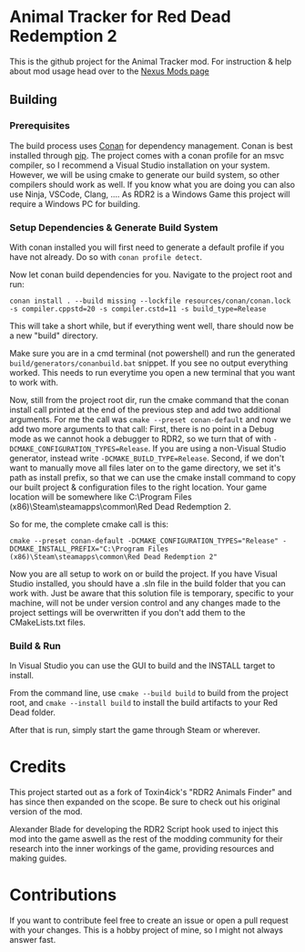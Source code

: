 # Animal Tracker for Red Dead Redemption 2

This is the github project for the Animal Tracker mod. For instruction & help about mod usage head over to the [Nexus Mods page](https://www.nexusmods.com/reddeadredemption2/mods/6827)

## Building

### Prerequisites

The build process uses [Conan](https://conan.io) for dependency management. Conan is best installed through [pip](https://pypi.org/project/pip/). The project comes with a conan profile for an msvc compiler, so I recommend a Visual Studio installation on your system. However, we will be using cmake to generate our build system, so other compilers should work as well. If you know what you are doing you can also use Ninja, VSCode, Clang, .... As RDR2 is a Windows Game this project will require a Windows PC for building.

### Setup Dependencies & Generate Build System

With conan installed you will first need to generate a default profile if you have not already. Do so with `conan profile detect`. 

Now let conan build dependencies for you. Navigate to the project root and run: 
```pwsh
conan install . --build missing --lockfile resources/conan/conan.lock -s compiler.cppstd=20 -s compiler.cstd=11 -s build_type=Release
```
This will take a short while, but if everything went well, thare should now be a new "build" directory. 

Make sure you are in a cmd terminal (not powershell) and run the generated `build/generators/conanbuild.bat` snippet. If you see no output everything worked. This needs to run everytime you open a new terminal that you want to work with.

Now, still from the project root dir, run the cmake command that the conan install call printed at the end of the previous step and add two additional arguments. For me the call was `cmake --preset conan-default` and now we add two more arguments to that call: First, there is no point in a Debug mode as we cannot hook a debugger to RDR2, so we turn that of with `-DCMAKE_CONFIGURATION_TYPES=Release`. If you are using a non-Visual Studio generator, instead write `-DCMAKE_BUILD_TYPE=Release`. Second, if we don't want to manually move all files later on to the game directory, we set it's path as install prefix, so that we can use the cmake install command to copy our built project & configuration files to the right location. Your game location will be somewhere like C:\Program Files (x86)\Steam\steamapps\common\Red Dead Redemption 2.

So for me, the complete cmake call is this:
```
cmake --preset conan-default -DCMAKE_CONFIGURATION_TYPES="Release" -DCMAKE_INSTALL_PREFIX="C:\Program Files (x86)\Steam\steamapps\common\Red Dead Redemption 2"
```

Now you are all setup to work on or build the project. If you have Visual Studio installed, you should have a .sln file in the build folder that you can work with. Just be aware that this solution file is temporary, specific to your machine, will not be under version control and any changes made to the project settings will be overwritten if you don't add them to the CMakeLists.txt files.

### Build & Run

In Visual Studio you can use the GUI to build and the INSTALL target to install.

From the command line, use `cmake --build build` to build from the project root, and `cmake --install build` to install the build artifacts to your Red Dead folder. 

After that is run, simply start the game through Steam or wherever.

# Credits 

This project started out as a fork of Toxin4ick's "RDR2 Animals Finder" and has since then expanded on the scope. Be sure to check out his original version of the mod.

Alexander Blade for developing the RDR2 Script hook used to inject this mod into the game aswell as the rest of the modding community for their research into the inner workings of the game, providing resources and making guides.

# Contributions

If you want to contribute feel free to create an issue or open a pull request with your changes. This is a hobby project of mine, so I might not always answer fast.
